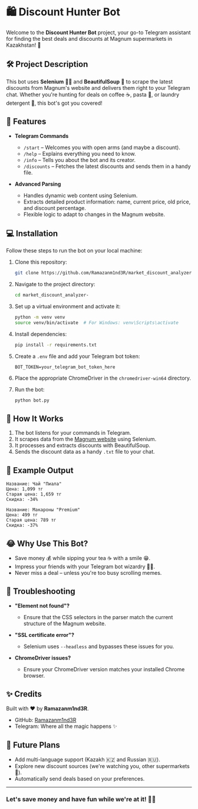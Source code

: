 # 🛍️ Discount Hunter Bot

Welcome to the **Discount Hunter Bot** project, your go-to Telegram assistant for finding the best deals and discounts at Magnum supermarkets in Kazakhstan! 🌟

## 🛠️ Project Description
This bot uses **Selenium** 🕵️‍♂️ and **BeautifulSoup** 🍜 to scrape the latest discounts from Magnum's website and delivers them right to your Telegram chat. Whether you're hunting for deals on coffee ☕, pasta 🍝, or laundry detergent 🧺, this bot's got you covered!

## 🎯 Features
- **Telegram Commands**
  - `/start` – Welcomes you with open arms (and maybe a discount).
  - `/help` – Explains everything you need to know.
  - `/info` – Tells you about the bot and its creator.
  - `/discounts` – Fetches the latest discounts and sends them in a handy file.

- **Advanced Parsing**
  - Handles dynamic web content using Selenium.
  - Extracts detailed product information: name, current price, old price, and discount percentage.
  - Flexible logic to adapt to changes in the Magnum website.

## 💻 Installation
Follow these steps to run the bot on your local machine:

1. Clone this repository:
   ```bash
   git clone https://github.com/Ramazanm1nd3R/market_discount_analyzer-
   ```

2. Navigate to the project directory:
   ```bash
   cd market_discount_analyzer-
   ```

3. Set up a virtual environment and activate it:
   ```bash
   python -m venv venv
   source venv/bin/activate  # For Windows: venv\Scripts\activate
   ```

4. Install dependencies:
   ```bash
   pip install -r requirements.txt
   ```

5. Create a `.env` file and add your Telegram bot token:
   ```env
   BOT_TOKEN=your_telegram_bot_token_here
   ```

6. Place the appropriate ChromeDriver in the `chromedriver-win64` directory.

7. Run the bot:
   ```bash
   python bot.py
   ```

## 🤖 How It Works
1. The bot listens for your commands in Telegram.
2. It scrapes data from the [Magnum website](https://magnum.kz/) using Selenium.
3. It processes and extracts discounts with BeautifulSoup.
4. Sends the discount data as a handy `.txt` file to your chat.

## 📜 Example Output
```
Название: Чай "Пиала"
Цена: 1,099 тг
Старая цена: 1,659 тг
Скидка: -34%

Название: Макароны "Premium"
Цена: 499 тг
Старая цена: 789 тг
Скидка: -37%
```

## 😂 Why Use This Bot?
- Save money 💰 while sipping your tea ☕ with a smile 😁.
- Impress your friends with your Telegram bot wizardry 🧙‍♂️.
- Never miss a deal – unless you're too busy scrolling memes.

## 🔧 Troubleshooting
- **"Element not found"?**
  - Ensure that the CSS selectors in the parser match the current structure of the Magnum website.

- **"SSL certificate error"?**
  - Selenium uses `--headless` and bypasses these issues for you.

- **ChromeDriver issues?**
  - Ensure your ChromeDriver version matches your installed Chrome browser.

## ✨ Credits
Built with ❤️ by **Ramazanm1nd3R**.

- GitHub: [Ramazanm1nd3R](https://github.com/Ramazanm1nd3R)
- Telegram: Where all the magic happens ✨

## 🚀 Future Plans
- Add multi-language support (Kazakh 🇰🇿 and Russian 🇷🇺).
- Explore new discount sources (we're watching you, other supermarkets 👀).
- Automatically send deals based on your preferences.

---

### Let's save money and have fun while we're at it! 💸🎉

